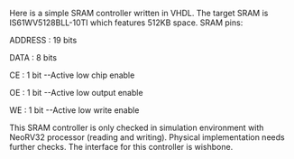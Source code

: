 Here is a simple SRAM controller written in VHDL. The target SRAM is IS61WV5128BLL-10TI which features 512KB space.
SRAM pins:

ADDRESS   : 19 bits

DATA      : 8 bits

CE        : 1 bit  --Active low chip enable

OE        : 1 bit  --Active low output enable

WE        : 1 bit  --Active low write enable


This SRAM controller is only checked in simulation environment with NeoRV32 processor (reading and writing). Physical implementation needs further checks. The interface for this controller is wishbone. 

